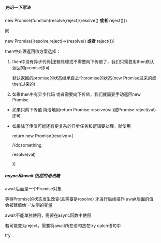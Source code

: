 ##### 先记一下写法

new Promise(function(resolve,reject){resolve() **或者** reject()})

同

new Promise((resolve,reject)=>{resolve() **或者** reject()})









then中处理返回值方案选择：



1. then中没有异步代码|逻辑处理或不需要向下传值了，我们只需要用then默认返回的promise即可

   默认返回的promise的状态继承自上个promise的状态(new Promise过来的或then过来的)

2. 如果then中有异步代码 或者需要向下传值，我们就需要手动返回new Promise

- 如果只向下传值 简洁地用return Promise.resolve(val)或Promise.reject(val) 即可

- 如果除了传值可能还有更复杂的异步任务和逻辑要处理，就使用

  return new Promise(resolve=>{

  //dosomething;

  resolve(val)

  })





##### async和await 很甜的语法糖

await后面是一个Promise对象

等待Promise的状态发生改变(且需要是resolve) 才进行后续操作 await后面的值 会被赋值给‘=’左侧的变量

await不能单独使用，需要在async函数中使用



若可能变为reject，需要将await所在语句放在try catch语句中



try
